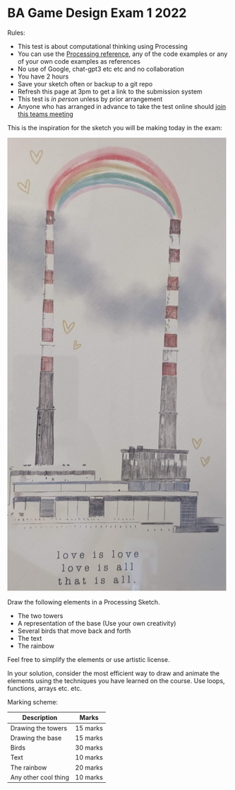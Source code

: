 # BA Game Design Exam 1 2022

Rules:
- This test is about computational thinking using Processing
- You can use the [Processing reference](https://processing.org/reference/), any of the code examples or any of your own code examples as references
- No use of Google, chat-gpt3 etc etc and no collaboration 
- You have 2 hours
- Save your sketch often or backup to a git repo
- Refresh this page at 3pm to get a link to the submission system
- This test is *in person* unless by prior arrangement
- Anyone who has arranged in advance to take the test online should [join this teams meeting](https://teams.microsoft.com/l/meetup-join/19%3ameeting_YTFjYjY0OWEtMTBkYi00ZTlhLWJhZjAtMzY0ODJiMzA0YjQ0%40thread.v2/0?context=%7b%22Tid%22%3a%22766317cb-e948-4e5f-8cec-dabc8e2fd5da%22%2c%22Oid%22%3a%2261aab78b-a857-4647-9668-83d4cca5de03%22%7d)

This is the inspiration for the sketch you will be making today in the exam:

![image](images/love_is_love.jpg)

Draw the following elements in a Processing Sketch. 

- The two towers
- A representation of the base (Use your own creativity)
- Several birds that move back and forth
- The text
- The rainbow

Feel free to simplify the elements or use artistic license.

In your solution, consider the most efficient way to draw and animate the elements using the techniques you have learned on the course. Use loops, functions, arrays etc. etc.  

Marking scheme:

| Description | Marks |
| ------------|-------|
| Drawing the towers | 15 marks |
| Drawing the base | 15 marks |
| Birds | 30 marks |
| Text  | 10 marks |
| The rainbow | 20 marks |
| Any other cool thing | 10 marks |

